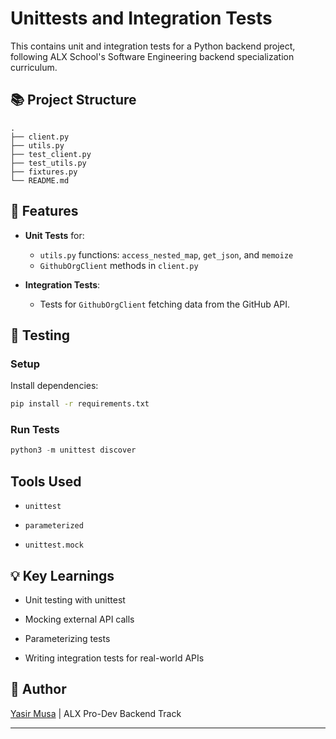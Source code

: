 # Unittests and Integration Tests

This contains unit and integration tests for a Python backend project, following ALX School's Software Engineering backend specialization curriculum.

## 📚 Project Structure
```
.
├── client.py
├── utils.py
├── test_client.py
├── test_utils.py
├── fixtures.py
└── README.md
```

## 🚀 Features

- **Unit Tests** for:
  - `utils.py` functions: `access_nested_map`, `get_json`, and `memoize`
  - `GithubOrgClient` methods in `client.py`

- **Integration Tests**:
  - Tests for `GithubOrgClient` fetching data from the GitHub API.

## 🧪 Testing

### Setup

Install dependencies:

```bash
pip install -r requirements.txt
```

### Run Tests

```python
python3 -m unittest discover
```

## Tools Used

- `unittest`

- `parameterized`

- `unittest.mock`

## 💡 Key Learnings

- Unit testing with unittest

- Mocking external API calls

- Parameterizing tests

- Writing integration tests for real-world APIs

## 🔖 Author
[Yasir Musa](https://github.com/baydre) | ALX Pro-Dev Backend Track

---